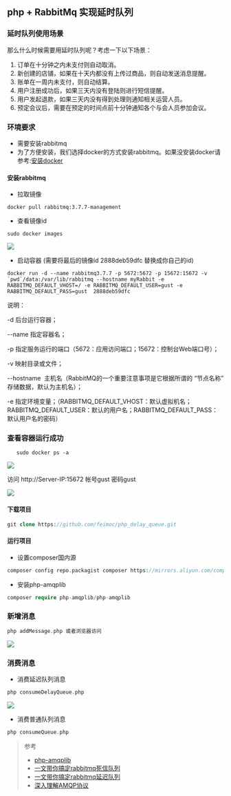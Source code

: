 ## php + RabbitMq 实现延时队列

### 延时队列使用场景

那么什么时候需要用延时队列呢？考虑一下以下场景：

1. 订单在十分钟之内未支付则自动取消。
2. 新创建的店铺，如果在十天内都没有上传过商品，则自动发送消息提醒。
3. 账单在一周内未支付，则自动结算。
4. 用户注册成功后，如果三天内没有登陆则进行短信提醒。
5. 用户发起退款，如果三天内没有得到处理则通知相关运营人员。
6. 预定会议后，需要在预定的时间点前十分钟通知各个与会人员参加会议。

### 环境要求
- 需要安装rabbitmq
- 为了方便安装，我们选择docker的方式安装rabbitmq。如果没安装docker请参考:[安装docker](https://www.runoob.com/docker/centos-docker-install.html) 

#### 安装rabbitmq
- 拉取镜像

```docker
docker pull rabbitmq:3.7.7-management
```
- 查看镜像id 

```docker
sudo docker images
```
![](https://upload-images.jianshu.io/upload_images/9930928-f710f0b7f31ad049.png)

- 启动容器 (需要将最后的镜像id 2888deb59dfc 替换成你自己的id)

```docker
docker run -d --name rabbitmq3.7.7 -p 5672:5672 -p 15672:15672 -v `pwd`/data:/var/lib/rabbitmq --hostname myRabbit -e RABBITMQ_DEFAULT_VHOST=/ -e RABBITMQ_DEFAULT_USER=gust -e RABBITMQ_DEFAULT_PASS=gust  2888deb59dfc
```
说明：

-d 后台运行容器；

--name 指定容器名；

-p 指定服务运行的端口（5672：应用访问端口；15672：控制台Web端口号）；

-v 映射目录或文件；

--hostname  主机名（RabbitMQ的一个重要注意事项是它根据所谓的 “节点名称” 存储数据，默认为主机名）；

-e 指定环境变量；（RABBITMQ_DEFAULT_VHOST：默认虚拟机名；RABBITMQ_DEFAULT_USER：默认的用户名；RABBITMQ_DEFAULT_PASS：默认用户名的密码）

### 查看容器运行成功

```docker
   sudo docker ps -a
```
![](https://upload-images.jianshu.io/upload_images/9930928-a734d94678df8625.png)

访问 http://Server-IP:15672 帐号gust 密码gust

![](https://upload-images.jianshu.io/upload_images/9930928-088465582d2d0669.png)

#### 下载项目
```php
git clone https://github.com/feimoc/php_delay_queue.git
```
#### 运行项目

- 设置composer国内源

```php
composer config repo.packagist composer https://mirrors.aliyun.com/composer/
```

- 安装php-amqplib 

```php
composer require php-amqplib/php-amqplib
```

### 新增消息

```php
php addMessage.php 或者浏览器访问
```
![](https://upload-images.jianshu.io/upload_images/9930928-987c99058fef70b8.png)
### 消费消息
- 消费延迟队列消息

```php
php consumeDelayQueue.php
```
![](https://upload-images.jianshu.io/upload_images/9930928-b5b6e8a88a150520.png)

- 消费普通队列消息

```php
php consumeQueue.php
```

> 参考
> 
> -  [php-amqplib](https://github.com/php-amqplib/php-amqplib)
> -  [一文带你搞定rabbitmq死信队列](https://www.cnblogs.com/mfrank/p/11184929.html)
> -  [一文带你搞定rabbitmq延迟队列](https://www.cnblogs.com/mfrank/p/11260355.html)
> -  [深入理解AMQP协议](https://blog.csdn.net/weixin_37641832/article/details/83270778)


